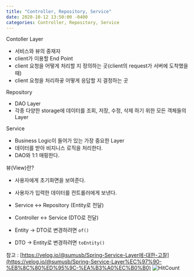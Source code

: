 ```yaml
---
title: "Controller, Repository, Service"
date: 2020-10-12 13:50:00 -0400
categories: Controller, Repository, Service
---
```


Contoller Layer

- 서비스와 뷰의 중재자
- client가 이용할 End Point
- client 요청을 어떻게 처리할 지 정의하는 곳(client의 request가 서버에 도착했을 때)
- client 요청을 처리하곻 어떻게 응답할 지 결정하는 곳

Repository

- DAO Layer
- 각종 다양한 storage에 데이터를 조회, 저장, 수정, 삭제 하기 위한 모든 객체들의  Layer

Service

- Business Logic이 들어가 있는 가장 중요한  Layer
- 데이터를 받아 비지니스 로직을 처리한다.
- DAO와 1:1 매핑한다.

뷰(View)란?

- 사용자에게 초기화면을 보여준다.
- 사용자가 입력한 데이터를 컨트롤러에게 보낸다.

- Service ↔ Repository (Entity로 전달)
- Controller ↔ Service (DTO로 전달)
- Entity → DTO로 변경하려면 `of()` 
- DTO → Entity로 변경하려면 `toEntity()`

참고 : [https://velog.io/@sumusb/Spring-Service-Layer에-대한-고찰](https://velog.io/@sumusb/Spring-Service-Layer%EC%97%90-%EB%8C%80%ED%95%9C-%EA%B3%A0%EC%B0%B0)
![HitCount](http://hits.dwyl.com/jheeseong.github.io/2020-10-12-eighth-post.md.svg)
